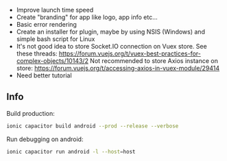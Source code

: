 - Improve launch time speed
- Create "branding" for app like logo, app info etc...
- Basic error rendering
- Create an installer for plugin, maybe by using NSIS (Windows) and simple bash script for Linux
- It's not good idea to store Socket.IO connection on Vuex store. See these threads: https://forum.vuejs.org/t/vuex-best-practices-for-complex-objects/10143/2
  Not recommended to store Axios instance on store: https://forum.vuejs.org/t/accessing-axios-in-vuex-module/29414
- Need better tutorial

## Info

Build production:

```bash
ionic capacitor build android --prod --release --verbose
```

Run debugging on android:

```bash
ionic capacitor run android -l --host=host
```
